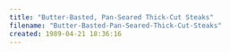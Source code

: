 ```yaml
---
title: "Butter-Basted, Pan-Seared Thick-Cut Steaks"
filename: "Butter-Basted-Pan-Seared-Thick-Cut-Steaks"
created: 1989-04-21 18:36:16
---
```

